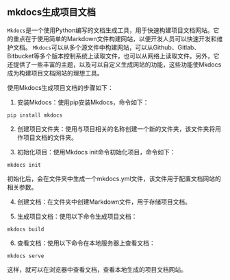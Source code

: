 ## mkdocs生成项目文档


`Mkdocs`是一个使用Python编写的文档生成工具，用于快速构建项目文档网站。它的重点在于使用简单的Markdown文件构建网站，以便开发人员可以快速开发和维护文档。 `Mkdocs`可以从多个源文件中构建网站，可以从Github、Gitlab、Bitbucket等多个版本控制系统上读取文件，也可以从网络上读取文件。另外，它还提供了一些丰富的主题，以及可以自定义生成网站的功能，这些功能使Mkdocs成为构建项目文档网站的理想工具。

使用Mkdocs生成项目文档的步骤如下：

1. 安装Mkdocs：使用pip安装Mkdocs，命令如下：

```
pip install mkdocs
```

2. 创建项目文件夹：使用与项目相关的名称创建一个新的文件夹，该文件夹将用作项目文档的文件夹。

3. 初始化项目：使用Mkdocs init命令初始化项目，命令如下：

```
mkdocs init
```

初始化后，会在文件夹中生成一个mkdocs.yml文件，该文件用于配置文档网站的相关参数。

4. 创建文档：在文件夹中创建Markdown文件，用于存储项目文档。

5. 生成项目文档：使用以下命令生成项目文档：

```
mkdocs build
```

6. 查看文档：使用以下命令在本地服务器上查看文档：

```
mkdocs serve
```

这样，就可以在浏览器中查看文档，查看本地生成的项目文档网站。